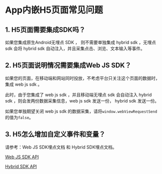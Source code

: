 # App内嵌H5页面常见问题

## 1. H5页面需要集成SDK吗？

如果您集成原生Android无埋点 SDK ， 则不需要单独集成 hybrid sdk ，无埋点 sdk 会将 hybrid sdk 自动注入，并且采集点击、浏览、文本输入等事件。

## 2. H5页面说明情况需要集成Web JS SDK？

如果您的页面，在移动端和网站同时投放，不考虑平台只关注这个页面的数据时，集成 web js sdk 。

此时，由于您集成了 web js sdk ，并且移动端无埋点 sdk 会自动注入 hybrid sdk ，则会发两份数据采集信息，web js sdk 发送一份， hybrid sdk 发送一份。

如果您单独期望关闭 web js sdk 的数据采集，请将`window.webViewRequestSend`的值为`false`。

## 3. H5怎么增加自定义事件和变量？

请参考：Web JS SDK埋点文档 和 Hybrid SDK埋点文档。 

[Web JS SDK API](../../web-js-sdk/web-sdk-api/)

[Hybrid SDK API ](../../hybrid-js-sdk.md#mai-dian-api)

